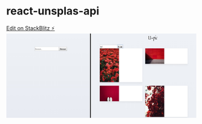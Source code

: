 # react-unsplas-api

[Edit on StackBlitz ⚡️](https://stackblitz.com/edit/react-unsplas-api)
<img src="https://github.com/fulanito2000/react-unsplas-api/blob/master/MUESTRA.jpg?raw=true" />
